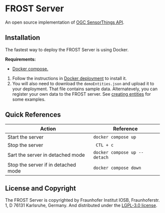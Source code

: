# FROST Server

An open source implementation of [OGC SensorThings API](https://www.ogc.org/standard/sensorthings/).

## Installation

The fastest way to deploy the FROST Server is using Docker.

**Requirements:** 

- [Docker compose.](https://docs.docker.com/compose/install/)

1. Follow the instructions in [Docker deployment](https://fraunhoferiosb.github.io/FROST-Server/deployment/docker.html) to install it.
2. You will also need to download the `demoEntities.json` and upload it to your deployment. That file contains sample data. Alternatevely, you can register your own data to the FROST server. See [creating entities](https://fraunhoferiosb.github.io/FROST-Server/sensorthingsapi/deploy/1_CreatingEntities.html) for some examples.


## Quick References

| Action | Reference |
|----------|----------|
| Start the server   | `docker compose up`   |
| Stop the server | ` CTL + c` |
| Sart the server in detached mode   | `docker compose up --detach`   |
| Stop the server if in detached mode  | `docker compose down`   |

## License and Copyright

The FROST Server is copyrighted by Fraunhofer Institut IOSB, Fraunhoferstr. 1, D 76131 Karlsruhe, Germany. And distributed under the [LGPL-3.0 license](https://www.gnu.org/licenses/lgpl-3.0.en.html).

